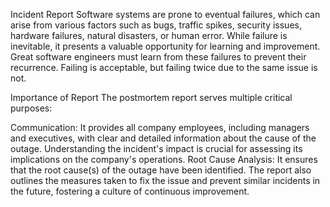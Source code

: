 Incident Report
Software systems are prone to eventual failures, which can arise from various factors such as bugs, traffic spikes, security issues, hardware failures, natural disasters, or human error. While failure is inevitable, it presents a valuable opportunity for learning and improvement. Great software engineers must learn from these failures to prevent their recurrence. Failing is acceptable, but failing twice due to the same issue is not.

Importance of Report
The postmortem report serves multiple critical purposes:

Communication: It provides all company employees, including managers and executives, with clear and detailed information about the cause of the outage. Understanding the incident's impact is crucial for assessing its implications on the company's operations.
Root Cause Analysis: It ensures that the root cause(s) of the outage have been identified. The report also outlines the measures taken to fix the issue and prevent similar incidents in the future, fostering a culture of continuous improvement.
